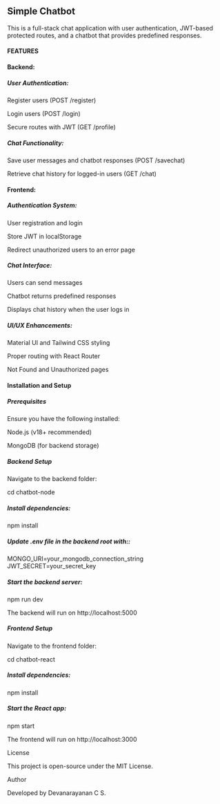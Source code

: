 ## **Simple Chatbot**

This is a full-stack chat application with user authentication, JWT-based protected routes, and a chatbot that provides predefined responses.

#### **FEATURES**

#### Backend:

##### User Authentication:

Register users (POST /register)

Login users (POST /login)

Secure routes with JWT (GET /profile)

##### Chat Functionality:

Save user messages and chatbot responses (POST /savechat)

Retrieve chat history for logged-in users (GET /chat)

#### Frontend:

##### Authentication System:

User registration and login

Store JWT in localStorage

Redirect unauthorized users to an error page

##### Chat Interface:

Users can send messages

Chatbot returns predefined responses

Displays chat history when the user logs in

##### UI/UX Enhancements:

Material UI and Tailwind CSS styling

Proper routing with React Router

Not Found and Unauthorized pages

#### Installation and Setup

##### Prerequisites

Ensure you have the following installed:

Node.js (v18+ recommended)

MongoDB (for backend storage)

##### Backend Setup

Navigate to the backend folder:

cd chatbot-node

##### Install dependencies:

npm install

##### Update .env file in the backend root with::

MONGO_URI=your_mongodb_connection_string
JWT_SECRET=your_secret_key

##### Start the backend server:

npm run dev

The backend will run on http://localhost:5000

##### Frontend Setup

Navigate to the frontend folder:

cd chatbot-react

##### Install dependencies:

npm install

##### Start the React app:

npm start

The frontend will run on http://localhost:3000


License

This project is open-source under the MIT License.

Author

Developed by Devanarayanan C S.


